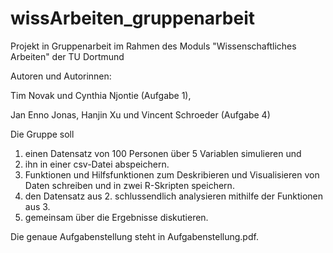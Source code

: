# wissArbeiten_gruppenarbeit
 Projekt in Gruppenarbeit im Rahmen des Moduls "Wissenschaftliches Arbeiten" der TU Dortmund

Autoren und Autorinnen:

Tim Novak und Cynthia Njontie (Aufgabe 1),

Jan Enno Jonas, Hanjin Xu und Vincent Schroeder (Aufgabe 4)


Die Gruppe soll
1. einen Datensatz von 100 Personen über 5 Variablen simulieren und 
2. ihn in einer csv-Datei abspeichern.
3. Funktionen und Hilfsfunktionen zum Deskribieren und Visualisieren von Daten schreiben und in zwei R-Skripten speichern.
4. den Datensatz aus 2. schlussendlich analysieren mithilfe der Funktionen aus 3.
5. gemeinsam über die Ergebnisse diskutieren.

Die genaue Aufgabenstellung steht in Aufgabenstellung.pdf.
